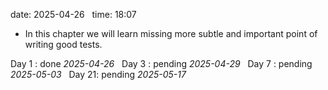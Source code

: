 date: 2025-04-26  
time: 18:07  

- In this chapter we will learn missing more subtle and important point of writing good tests.
  

Day 1 : done *2025-04-26*  
Day 3 : pending *2025-04-29*  
Day 7 : pending *2025-05-03*  
Day 21: pending *2025-05-17*